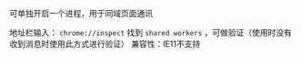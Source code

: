 可单独开启一个进程，用于同域页面通讯



地址栏输入： `chrome://inspect` 找到 `shared workers` ，可做验证（使用时没有收到消息时使用此方式进行验证）
兼容性：IE11不支持
